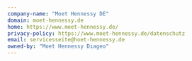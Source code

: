 ```yaml
---
company-name: "Moet Hennessy DE"
domain: moet-hennessy.de
home: https://www.moet-hennessy.de/
privacy-policy: https://www.moet-hennessy.de/datenschutz
email: servicesseite@hoet-hennessy.de
owned-by: "Moet Hennessy Diageo"
---
```




